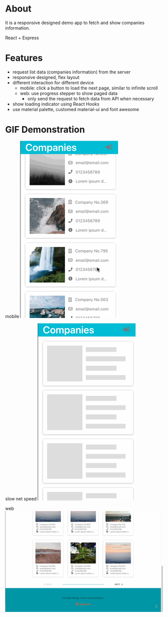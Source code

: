 # About

It is a responsive designed demo app to fetch and show companies information.

React + Express

# Features

* request list data (companies information) from the server
* responsive designed, flex layout
* different interaction for different device
  * mobile: click a button to load the next page, similar to infinite scroll 
  * web: use progress stepper to show paged data
    * only send the request to fetch data from API when necessary
* show loading indicator using React Hooks
* use material palette, customed material-ui and font awesome


# GIF Demonstration

mobile
![mobile](./client/gifs/mobile.gif)

slow net speed
![mobile-slow-net](./client/gifs/mobile-slow-net.gif)

web
![web](./client/gifs/web.gif)
